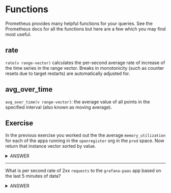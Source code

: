 # Functions

Prometheus provides many helpful functions for your queries. See the Prometheus docs for all the functions but here are a few which you may find most useful.

## rate

`rate(v range-vector)` calculates the per-second average rate of increase of the time series in the range vector. Breaks in monotonicity (such as counter resets due to target restarts) are automatically adjusted for.


## avg_over_time

`avg_over_time(v range-vector)`: the average value of all points in the specified interval (also known as moving average).


## Exercise

In the previous exercise you worked out the the average `memory_utilization` for each of the apps running in the `openregister` org in the `prod` space. Now return that instance vector sorted by value.

<details>
  <summary>ANSWER</summary><p>

  ```sort(avg(memory_utilization{org="openregister", space="prod"}) by (app))```

or

  ```sort(avg(memory_utilization{org="openregister", space="prod"}) without (exported_instance))```

</p>
</details>

------

What is per second rate of 2xx `requests` to the `grafana-paas` app based on the last 5 minutes of data?

<details>
  <summary>ANSWER</summary><p>

  ```rate(requests{app="grafana-paas", status_range="2xx"}[5m])```

</p>
</details>
